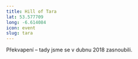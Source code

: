 ```yaml
---
title: Hill of Tara
lat: 53.577709
long: -6.614084
icon: event
slug: tara
---
```

Překvapení – tady jsme se v dubnu 2018 zasnoubili.
